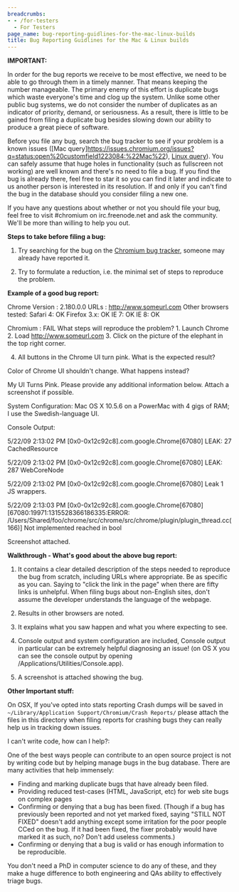 ```yaml
---
breadcrumbs:
- - /for-testers
  - For Testers
page_name: bug-reporting-guidlines-for-the-mac-linux-builds
title: Bug Reporting Guidlines for the Mac & Linux builds
---
```


**IMPORTANT:**

In order for the bug reports we receive to be most effective, we need to be able
to go through them in a timely manner. That means keeping the number manageable.
The primary enemy of this effort is duplicate bugs which waste everyone's time
and clog up the system. Unlike some other public bug systems, we do not consider
the number of duplicates as an indicator of priority, demand, or seriousness. As
a result, there is little to be gained from filing a duplicate bug besides
slowing down our ability to produce a great piece of software.

Before you file any bug, search the bug tracker to see if your problem is a
known issues ([Mac query]https://issues.chromium.org/issues?q=status:open%20customfield1223084:%22Mac%22),
[Linux query](https://issues.chromium.org/issues?q=status:open%20customfield1223084:%22Linux%22)).
You can safely assume that huge holes in functionality (such as fullscreen not
working) are well known and there's no need to file a bug. If you find the bug
is already there, feel free to star it so you can find it later and indicate to
us another person is interested in its resolution. If and only if you can't find
the bug in the database should you consider filing a new one.

If you have any questions about whether or not you should file your bug, feel
free to visit #chromium on irc.freenode.net and ask the community. We'll be more
than willing to help you out.

**Steps to take before filing a bug:**

1. Try searching for the bug on the [Chromium bug tracker](https://issues.chromium.org),
someone may already have reported it.

2. Try to formulate a reduction, i.e. the minimal set of steps to reproduce the
problem.

**Example of a good bug report:**

Chrome Version : 2.180.0.0 URLs : http://www.someurl.com Other browsers tested:
Safari 4: OK Firefox 3.x: OK IE 7: OK IE 8: OK

Chromium : FAIL What steps will reproduce the problem? 1. Launch Chrome 2. Load
http://www.someurl.com 3. Click on the picture of the elephant in the top right
corner.

4. All buttons in the Chrome UI turn pink. What is the expected result?

Color of Chrome UI shouldn't change. What happens instead?

My UI Turns Pink. Please provide any additional information below. Attach a
screenshot if possible.

System Configuration: Mac OS X 10.5.6 on a PowerMac with 4 gigs of RAM; I use
the Swedish-language UI.

Console Output:

5/22/09 2:13:02 PM \[0x0-0x12c92c8\].com.google.Chrome\[67080\] LEAK: 27
CachedResource

5/22/09 2:13:02 PM \[0x0-0x12c92c8\].com.google.Chrome\[67080\] LEAK: 287
WebCoreNode

5/22/09 2:13:02 PM \[0x0-0x12c92c8\].com.google.Chrome\[67080\] Leak 1 JS
wrappers.

5/22/09 2:13:03 PM \[0x0-0x12c92c8\].com.google.Chrome\[67080\]
\[67080:19971:1315528366186335:ERROR:
/Users/Shared/foo/chrome/src/chrome/src/chrome/plugin/plugin_thread.cc(166)\]
Not implemented reached in bool

Screenshot attached.

**Walkthrough - What's good about the above bug report:**

1. It contains a clear detailed description of the steps needed to reproduce the
bug from scratch, including URLs where appropriate. Be as specific as you can.
Saying to "click the link in the page" when there are fifty links is unhelpful.
When filing bugs about non-English sites, don't assume the developer understands
the language of the webpage.

2. Results in other browsers are noted.

3. It explains what you saw happen and what you where expecting to see.

4. Console output and system configuration are included, Console output in
particular can be extremely helpful diagnosing an issue! (on OS X you can see
the console output by opening /Applications/Utilities/Console.app).

5. A screenshot is attached showing the bug.

**Other Important stuff:**

On OSX, If you've opted into stats reporting Crash dumps will be saved in
`~/Library/Application Support/Chromium/Crash Reports/` please attach the files
in this directory when filing reports for crashing bugs they can really help us
in tracking down issues.

I can't write code, how can I help?:

One of the best ways people can contribute to an open source project is not by
writing code but by helping manage bugs in the bug database. There are many
activities that help immensely:

*   Finding and marking duplicate bugs that have already been filed.
*   Providing reduced test-cases (HTML, JavaScript, etc) for web site
            bugs on complex pages
*   Confirming or denying that a bug has been fixed. (Though if a bug
            has previously been reported and not yet marked fixed, saying "STILL
            NOT FIXED" doesn't add anything except some irritation for the poor
            people CCed on the bug. If it had been fixed, the fixer probably
            would have marked it as such, no? Don't add useless comments.)
*   Confirming or denying that a bug is valid or has enough information
            to be reproducible.

You don't need a PhD in computer science to do any of these, and they make a
huge difference to both engineering and QAs ability to effectively triage bugs.
